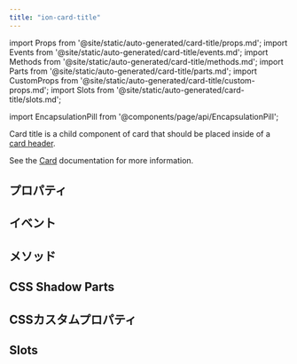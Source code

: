 ```yaml
---
title: "ion-card-title"
---
```

import Props from '@site/static/auto-generated/card-title/props.md';
import Events from '@site/static/auto-generated/card-title/events.md';
import Methods from '@site/static/auto-generated/card-title/methods.md';
import Parts from '@site/static/auto-generated/card-title/parts.md';
import CustomProps from '@site/static/auto-generated/card-title/custom-props.md';
import Slots from '@site/static/auto-generated/card-title/slots.md';

import EncapsulationPill from '@components/page/api/EncapsulationPill';

<head>
  <title>ion-card-title | Ionic App Card Title Component and Properties</title>
  <meta name="description" content="ion-card-titleは、ion-cardの子コンポーネントです。カードタイトルのプロパティの詳細と、このコンポーネントがIonic Frameworkアプリでどのように使用されるかについては、こちらをご覧ください。" />
</head>

<EncapsulationPill type="shadow" />


Card title is a child component of card that should be placed inside of a [card header](./card-header).

See the [Card](./card) documentation for more information.


## プロパティ
<Props />

## イベント
<Events />

## メソッド
<Methods />

## CSS Shadow Parts
<Parts />

## CSSカスタムプロパティ
<CustomProps />

## Slots
<Slots />
